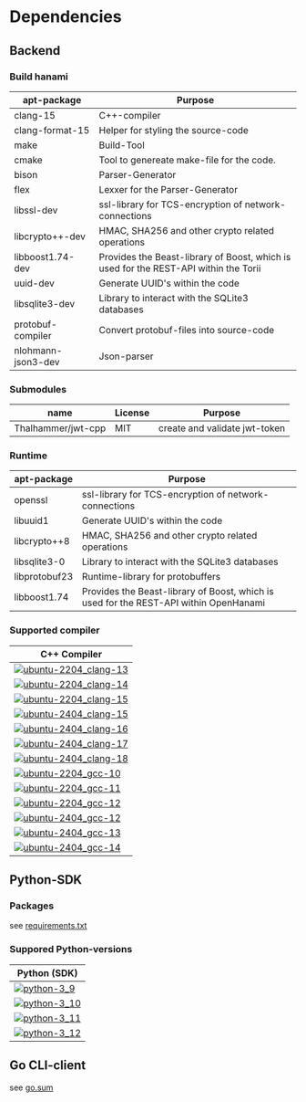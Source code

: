 # Dependencies

## Backend

### Build hanami

| apt-package        | Purpose                                                                              |
| ------------------ | ------------------------------------------------------------------------------------ |
| clang-15           | C++-compiler                                                                         |
| clang-format-15    | Helper for styling the source-code                                                   |
| make               | Build-Tool                                                                           |
| cmake              | Tool to genereate make-file for the code.                                            |
| bison              | Parser-Generator                                                                     |
| flex               | Lexxer for the Parser-Generator                                                      |
| libssl-dev         | ssl-library for TCS-encryption of network-connections                                |
| libcrypto++-dev    | HMAC, SHA256 and other crypto related operations                                     |
| libboost1.74-dev   | Provides the Beast-library of Boost, which is used for the REST-API within the Torii |
| uuid-dev           | Generate UUID's within the code                                                      |
| libsqlite3-dev     | Library to interact with the SQLite3 databases                                       |
| protobuf-compiler  | Convert protobuf-files into source-code                                              |
| nlohmann-json3-dev | Json-parser                                                                          |

### Submodules

| name               | License | Purpose                       |
| ------------------ | ------- | ----------------------------- |
| Thalhammer/jwt-cpp | MIT     | create and validate jwt-token |

### Runtime

| apt-package   | Purpose                                                                               |
| ------------- | ------------------------------------------------------------------------------------- |
| openssl       | ssl-library for TCS-encryption of network-connections                                 |
| libuuid1      | Generate UUID's within the code                                                       |
| libcrypto++8  | HMAC, SHA256 and other crypto related operations                                      |
| libsqlite3-0  | Library to interact with the SQLite3 databases                                        |
| libprotobuf23 | Runtime-library for protobuffers                                                      |
| libboost1.74  | Provides the Beast-library of Boost, which is used for the REST-API within OpenHanami |

### Supported compiler

| C++ Compiler                                                  |
| ------------------------------------------------------------- |
| [![ubuntu-2204_clang-13][img_ubuntu-2204_clang-13]][Workflow] |
| [![ubuntu-2204_clang-14][img_ubuntu-2204_clang-14]][Workflow] |
| [![ubuntu-2204_clang-15][img_ubuntu-2204_clang-15]][Workflow] |
| [![ubuntu-2404_clang-15][img_ubuntu-2404_clang-15]][Workflow] |
| [![ubuntu-2404_clang-16][img_ubuntu-2404_clang-16]][Workflow] |
| [![ubuntu-2404_clang-17][img_ubuntu-2404_clang-17]][Workflow] |
| [![ubuntu-2404_clang-18][img_ubuntu-2404_clang-18]][Workflow] |
| [![ubuntu-2204_gcc-10][img_ubuntu-2204_gcc-10]][Workflow]     |
| [![ubuntu-2204_gcc-11][img_ubuntu-2204_gcc-11]][Workflow]     |
| [![ubuntu-2204_gcc-12][img_ubuntu-2204_gcc-12]][Workflow]     |
| [![ubuntu-2404_gcc-12][img_ubuntu-2404_gcc-12]][Workflow]     |
| [![ubuntu-2404_gcc-13][img_ubuntu-2404_gcc-13]][Workflow]     |
| [![ubuntu-2404_gcc-14][img_ubuntu-2404_gcc-14]][Workflow]     |

## Python-SDK

### Packages

see
[requirements.txt](https://github.com/kitsudaiki/OpenHanami/blob/develop/src/sdk/python/hanami_sdk/requirements.txt)

### Suppored Python-versions

| Python (SDK)                                |
| ------------------------------------------- |
| [![python-3_9][img_python-3_9]][Workflow]   |
| [![python-3_10][img_python-3_10]][Workflow] |
| [![python-3_11][img_python-3_11]][Workflow] |
| [![python-3_12][img_python-3_12]][Workflow] |

## Go CLI-client

see [go.sum](https://github.com/kitsudaiki/OpenHanami/blob/develop/src/cli/hanamictl/go.sum)

[img_ubuntu-2204_clang-13]:
    https://img.shields.io/endpoint?url=https://raw.githubusercontent.com/kitsudaiki/OpenHanami-badges/develop/compiler_version/ubuntu-2204_clang-13/shields.json&style=flat-square
[img_ubuntu-2204_clang-14]:
    https://img.shields.io/endpoint?url=https://raw.githubusercontent.com/kitsudaiki/OpenHanami-badges/develop/compiler_version/ubuntu-2204_clang-14/shields.json&style=flat-square
[img_ubuntu-2204_clang-15]:
    https://img.shields.io/endpoint?url=https://raw.githubusercontent.com/kitsudaiki/OpenHanami-badges/develop/compiler_version/ubuntu-2204_clang-15/shields.json&style=flat-square
[img_ubuntu-2404_clang-15]:
    https://img.shields.io/endpoint?url=https://raw.githubusercontent.com/kitsudaiki/OpenHanami-badges/develop/compiler_version/ubuntu-2404_clang-15/shields.json&style=flat-square
[img_ubuntu-2404_clang-16]:
    https://img.shields.io/endpoint?url=https://raw.githubusercontent.com/kitsudaiki/OpenHanami-badges/develop/compiler_version/ubuntu-2404_clang-16/shields.json&style=flat-square
[img_ubuntu-2404_clang-17]:
    https://img.shields.io/endpoint?url=https://raw.githubusercontent.com/kitsudaiki/OpenHanami-badges/develop/compiler_version/ubuntu-2404_clang-17/shields.json&style=flat-square
[img_ubuntu-2404_clang-18]:
    https://img.shields.io/endpoint?url=https://raw.githubusercontent.com/kitsudaiki/OpenHanami-badges/develop/compiler_version/ubuntu-2404_clang-18/shields.json&style=flat-square
[img_ubuntu-2204_gcc-10]:
    https://img.shields.io/endpoint?url=https://raw.githubusercontent.com/kitsudaiki/OpenHanami-badges/develop/compiler_version/ubuntu-2204_gcc-10/shields.json&style=flat-square
[img_ubuntu-2204_gcc-11]:
    https://img.shields.io/endpoint?url=https://raw.githubusercontent.com/kitsudaiki/OpenHanami-badges/develop/compiler_version/ubuntu-2204_gcc-11/shields.json&style=flat-square
[img_ubuntu-2204_gcc-12]:
    https://img.shields.io/endpoint?url=https://raw.githubusercontent.com/kitsudaiki/OpenHanami-badges/develop/compiler_version/ubuntu-2204_gcc-12/shields.json&style=flat-square
[img_ubuntu-2404_gcc-12]:
    https://img.shields.io/endpoint?url=https://raw.githubusercontent.com/kitsudaiki/OpenHanami-badges/develop/compiler_version/ubuntu-2404_gcc-12/shields.json&style=flat-square
[img_ubuntu-2404_gcc-13]:
    https://img.shields.io/endpoint?url=https://raw.githubusercontent.com/kitsudaiki/OpenHanami-badges/develop/compiler_version/ubuntu-2404_gcc-13/shields.json&style=flat-square
[img_ubuntu-2404_gcc-14]:
    https://img.shields.io/endpoint?url=https://raw.githubusercontent.com/kitsudaiki/OpenHanami-badges/develop/compiler_version/ubuntu-2404_gcc-14/shields.json&style=flat-square
[img_python-3_9]:
    https://img.shields.io/endpoint?url=https://raw.githubusercontent.com/kitsudaiki/OpenHanami-badges/develop/python_version/python-3_9/shields.json&style=flat-square
[img_python-3_10]:
    https://img.shields.io/endpoint?url=https://raw.githubusercontent.com/kitsudaiki/OpenHanami-badges/develop/python_version/python-3_10/shields.json&style=flat-square
[img_python-3_11]:
    https://img.shields.io/endpoint?url=https://raw.githubusercontent.com/kitsudaiki/OpenHanami-badges/develop/python_version/python-3_11/shields.json&style=flat-square
[img_python-3_12]:
    https://img.shields.io/endpoint?url=https://raw.githubusercontent.com/kitsudaiki/OpenHanami-badges/develop/python_version/python-3_12/shields.json&style=flat-square
[Workflow]: https://github.com/kitsudaiki/OpenHanami/actions/workflows/build_test.yml
